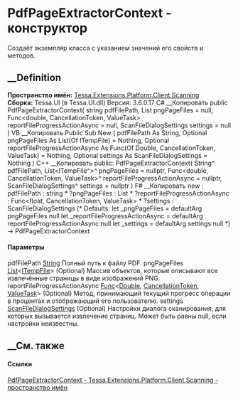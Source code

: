 # PdfPageExtractorContext - конструктор
Создаёт экземпляр класса с указанием значений его свойств и методов.
## __Definition
 **Пространство имён:**
[Tessa.Extensions.Platform.Client.Scanning](N_Tessa_Extensions_Platform_Client_Scanning.htm)  
 **Сборка:** Tessa.UI (в Tessa.UI.dll) Версия: 3.6.0.17
C# __Копировать
     public PdfPageExtractorContext(
    	string pdfFilePath,
    	List<ITempFile> pngPageFiles = null,
    	Func<double, CancellationToken, ValueTask> reportFileProgressActionAsync = null,
    	ScanFileDialogSettings settings = null
    )
VB __Копировать
     Public Sub New ( 
    	pdfFilePath As String,
    	Optional pngPageFiles As List(Of ITempFile) = Nothing,
    	Optional reportFileProgressActionAsync As Func(Of Double, CancellationToken, ValueTask) = Nothing,
    	Optional settings As ScanFileDialogSettings = Nothing
    )
C++ __Копировать
     public:
    PdfPageExtractorContext(
    	String^ pdfFilePath, 
    	List<ITempFile^>^ pngPageFiles = nullptr, 
    	Func<double, CancellationToken, ValueTask>^ reportFileProgressActionAsync = nullptr, 
    	ScanFileDialogSettings^ settings = nullptr
    )
F# __Копировать
     new : 
            pdfFilePath : string * 
            ?pngPageFiles : List<ITempFile> * 
            ?reportFileProgressActionAsync : Func<float, CancellationToken, ValueTask> * 
            ?settings : ScanFileDialogSettings 
    (* Defaults:
            let _pngPageFiles = defaultArg pngPageFiles null
            let _reportFileProgressActionAsync = defaultArg reportFileProgressActionAsync null
            let _settings = defaultArg settings null
    *)
    -> PdfPageExtractorContext
#### Параметры
pdfFilePath [String](https://learn.microsoft.com/dotnet/api/system.string)
    Полный путь к файлу PDF.
pngPageFiles
[List](https://learn.microsoft.com/dotnet/api/system.collections.generic.list-1)<[ITempFile](T_Tessa_Platform_IO_ITempFile.htm)>
(Optional)
    Массив объектов, которые описывают все извлечённые страницы в виде изображений PNG.
reportFileProgressActionAsync
[Func](https://learn.microsoft.com/dotnet/api/system.func-3)<[Double](https://learn.microsoft.com/dotnet/api/system.double),
[CancellationToken](https://learn.microsoft.com/dotnet/api/system.threading.cancellationtoken),
[ValueTask](https://learn.microsoft.com/dotnet/api/system.threading.tasks.valuetask)>
(Optional)
    Метод, принимающий текущий прогресс операции в процентах и отображающий его пользователю.
settings
[ScanFileDialogSettings](T_Tessa_Extensions_Platform_Client_Scanning_ScanFileDialogSettings.htm)
(Optional)
     Настройки диалога сканирования, для которых вызывается извлечение страниц. Может быть равны null, если настройки неизвестны. 
## __См. также
#### Ссылки
[PdfPageExtractorContext -
](T_Tessa_Extensions_Platform_Client_Scanning_PdfPageExtractorContext.htm)
[Tessa.Extensions.Platform.Client.Scanning - пространство
имён](N_Tessa_Extensions_Platform_Client_Scanning.htm)
